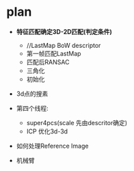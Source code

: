 # plan

- **特征匹配确定3D-2D匹配(判定条件)**
	- //LastMap BoW descriptor
	- 第一帧匹配LastMap
	- 匹配后RANSAC
	- 三角化
	- 初始化
- 3d点的搜素
- 第四个线程:
	- super4pcs(scale 先由descritor确定)
	- ICP 优化3d-3d

- 如何处理Reference Image

- 机械臂
